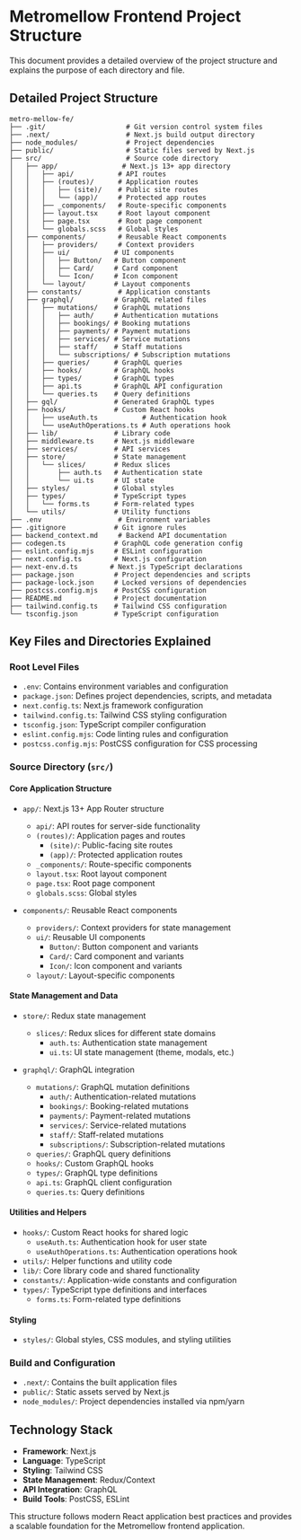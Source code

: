 # Metromellow Frontend Project Structure

This document provides a detailed overview of the project structure and explains the purpose of each directory and file.

## Detailed Project Structure

```
metro-mellow-fe/
├── .git/                    # Git version control system files
├── .next/                   # Next.js build output directory
├── node_modules/            # Project dependencies
├── public/                  # Static files served by Next.js
├── src/                     # Source code directory
│   ├── app/                # Next.js 13+ app directory
│   │   ├── api/           # API routes
│   │   ├── (routes)/      # Application routes
│   │   │   ├── (site)/    # Public site routes
│   │   │   └── (app)/     # Protected app routes
│   │   ├── _components/   # Route-specific components
│   │   ├── layout.tsx     # Root layout component
│   │   ├── page.tsx       # Root page component
│   │   └── globals.scss   # Global styles
│   ├── components/        # Reusable React components
│   │   ├── providers/     # Context providers
│   │   ├── ui/           # UI components
│   │   │   ├── Button/   # Button component
│   │   │   ├── Card/     # Card component
│   │   │   └── Icon/     # Icon component
│   │   └── layout/       # Layout components
│   ├── constants/         # Application constants
│   ├── graphql/          # GraphQL related files
│   │   ├── mutations/    # GraphQL mutations
│   │   │   ├── auth/     # Authentication mutations
│   │   │   ├── bookings/ # Booking mutations
│   │   │   ├── payments/ # Payment mutations
│   │   │   ├── services/ # Service mutations
│   │   │   ├── staff/    # Staff mutations
│   │   │   └── subscriptions/ # Subscription mutations
│   │   ├── queries/      # GraphQL queries
│   │   ├── hooks/        # GraphQL hooks
│   │   ├── types/        # GraphQL types
│   │   ├── api.ts        # GraphQL API configuration
│   │   └── queries.ts    # Query definitions
│   ├── gql/              # Generated GraphQL types
│   ├── hooks/            # Custom React hooks
│   │   ├── useAuth.ts           # Authentication hook
│   │   └── useAuthOperations.ts # Auth operations hook
│   ├── lib/              # Library code
│   ├── middleware.ts     # Next.js middleware
│   ├── services/         # API services
│   ├── store/            # State management
│   │   └── slices/       # Redux slices
│   │       ├── auth.ts   # Authentication state
│   │       └── ui.ts     # UI state
│   ├── styles/           # Global styles
│   ├── types/            # TypeScript types
│   │   └── forms.ts      # Form-related types
│   └── utils/            # Utility functions
├── .env                   # Environment variables
├── .gitignore            # Git ignore rules
├── backend_context.md     # Backend API documentation
├── codegen.ts            # GraphQL code generation config
├── eslint.config.mjs     # ESLint configuration
├── next.config.ts        # Next.js configuration
├── next-env.d.ts        # Next.js TypeScript declarations
├── package.json          # Project dependencies and scripts
├── package-lock.json     # Locked versions of dependencies
├── postcss.config.mjs    # PostCSS configuration
├── README.md             # Project documentation
├── tailwind.config.ts    # Tailwind CSS configuration
└── tsconfig.json         # TypeScript configuration
```

## Key Files and Directories Explained

### Root Level Files

- `.env`: Contains environment variables and configuration
- `package.json`: Defines project dependencies, scripts, and metadata
- `next.config.ts`: Next.js framework configuration
- `tailwind.config.ts`: Tailwind CSS styling configuration
- `tsconfig.json`: TypeScript compiler configuration
- `eslint.config.mjs`: Code linting rules and configuration
- `postcss.config.mjs`: PostCSS configuration for CSS processing

### Source Directory (`src/`)

#### Core Application Structure

- `app/`: Next.js 13+ App Router structure

  - `api/`: API routes for server-side functionality
  - `(routes)/`: Application pages and routes
    - `(site)/`: Public-facing site routes
    - `(app)/`: Protected application routes
  - `_components/`: Route-specific components
  - `layout.tsx`: Root layout component
  - `page.tsx`: Root page component
  - `globals.scss`: Global styles

- `components/`: Reusable React components
  - `providers/`: Context providers for state management
  - `ui/`: Reusable UI components
    - `Button/`: Button component and variants
    - `Card/`: Card component and variants
    - `Icon/`: Icon component and variants
  - `layout/`: Layout-specific components

#### State Management and Data

- `store/`: Redux state management

  - `slices/`: Redux slices for different state domains
    - `auth.ts`: Authentication state management
    - `ui.ts`: UI state management (theme, modals, etc.)

- `graphql/`: GraphQL integration
  - `mutations/`: GraphQL mutation definitions
    - `auth/`: Authentication-related mutations
    - `bookings/`: Booking-related mutations
    - `payments/`: Payment-related mutations
    - `services/`: Service-related mutations
    - `staff/`: Staff-related mutations
    - `subscriptions/`: Subscription-related mutations
  - `queries/`: GraphQL query definitions
  - `hooks/`: Custom GraphQL hooks
  - `types/`: GraphQL type definitions
  - `api.ts`: GraphQL client configuration
  - `queries.ts`: Query definitions

#### Utilities and Helpers

- `hooks/`: Custom React hooks for shared logic
  - `useAuth.ts`: Authentication hook for user state
  - `useAuthOperations.ts`: Authentication operations hook
- `utils/`: Helper functions and utility code
- `lib/`: Core library code and shared functionality
- `constants/`: Application-wide constants and configuration
- `types/`: TypeScript type definitions and interfaces
  - `forms.ts`: Form-related type definitions

#### Styling

- `styles/`: Global styles, CSS modules, and styling utilities

### Build and Configuration

- `.next/`: Contains the built application files
- `public/`: Static assets served by Next.js
- `node_modules/`: Project dependencies installed via npm/yarn

## Technology Stack

- **Framework**: Next.js
- **Language**: TypeScript
- **Styling**: Tailwind CSS
- **State Management**: Redux/Context
- **API Integration**: GraphQL
- **Build Tools**: PostCSS, ESLint

This structure follows modern React application best practices and provides a scalable foundation for the Metromellow frontend application.
